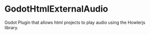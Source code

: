 # GodotHtmlExternalAudio
Godot Plugin that allows html projects to play audio using the Howlerjs library.
